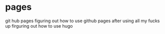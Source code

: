 # pages
git hub pages
figuring out how to use github pages after using all my fucks up firguring out how to use hugo
